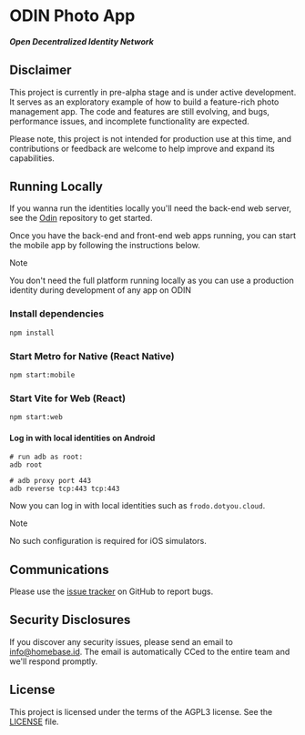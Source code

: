 # ODIN Photo App

##### Open Decentralized Identity Network

## Disclaimer

This project is currently in pre-alpha stage and is under active development. It serves as an exploratory example of how to build a feature-rich photo management app. The code and features are still evolving, and bugs, performance issues, and incomplete functionality are expected.

Please note, this project is not intended for production use at this time, and contributions or feedback are welcome to help improve and expand its capabilities.

## Running Locally

If you wanna run the identities locally you'll need the back-end web server, see the [Odin](https://github.com/YouFoundation/dotyoucore) repository to get started.

Once you have the back-end and front-end web apps running, you can start the mobile app by following the instructions below.

> [!Note]
> You don't need the full platform running locally as you can use a production identity during development of any app on ODIN

### Install dependencies

```bash
npm install
```

### Start Metro for Native (React Native)

```bash
npm start:mobile
```

### Start Vite for Web (React)

```bash
npm start:web
```

#### Log in with local identities on Android

```
# run adb as root:
adb root

# adb proxy port 443
adb reverse tcp:443 tcp:443
```

Now you can log in with local identities such as `frodo.dotyou.cloud`.

> [!Note]
> No such configuration is required for iOS simulators.

## Communications

Please use the [issue tracker](https://github.com/YouFoundation/feed-mobile-app/issues) on GitHub to report bugs.

## Security Disclosures

If you discover any security issues, please send an email to [info@homebase.id](mailto:info@homebase.id). The email is automatically CCed to the entire team and we'll respond promptly.

## License

This project is licensed under the terms of the AGPL3 license. See the [LICENSE](LICENSE) file.
